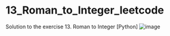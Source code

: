 # 13_Roman_to_Integer_leetcode
Solution to the exercise 13. Roman to Integer [Python]
![image](https://github.com/KaiqueJacinto/13_Roman_to_Integer_leetcode/assets/79776257/b379bdc5-1a7e-4a52-b53f-6c99691bee1d)
